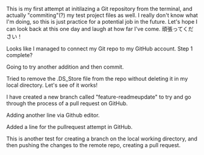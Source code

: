 This is my first attempt at initilazing a Git repository from the terminal, and actually "commiting"(?) my test project files as well.
I really don't know what I'm doing, so this is just practice for a potential job in the future.
Let's hope I can look back at this one day and laugh at how far I've come.
頑張ってください！ 

Looks like I managed to connect my Git repo to my GitHub account. Step 1 complete?

Going to try another addition and then commit.

Tried to remove the .DS_Store file from the repo without deleting it in my local directory. Let's see of it works!

I have created a new branch called "feature-readmeupdate" to try and go through the process of a pull request on GitHub.

Adding another line via Github editor.

Added a line for the pullrequest attempt in GitHub.

This is another test for creating a branch on the local working directory, and then pushing the changes to the remote repo, creating a pull request.